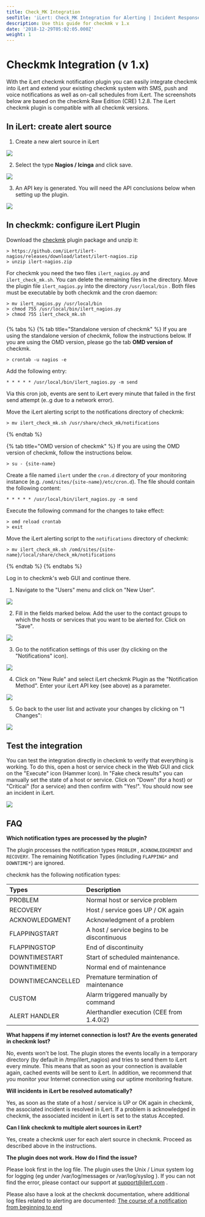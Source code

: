 ```yaml
---
title: Check_MK Integration
seoTitle: 'iLert: Check_MK Integration for Alerting | Incident Response | Uptime'
description: Use this guide for checkmk v 1.x
date: '2018-12-29T05:02:05.000Z'
weight: 1
---
```


# Checkmk Integration \(v 1.x\)

With the iLert checkmk notification plugin you can easily integrate checkmk into iLert and extend your existing checkmk system with SMS, push and voice notifications as well as on-call schedules from iLert. The screenshots below are based on the checkmk Raw Edition \(CRE\) 1.2.8. The iLert checkmk plugin is compatible with all checkmk versions.

## In iLert: create alert source <a id="create-alarm-source"></a>

1. Create a new alert source in iLert

![](../../.gitbook/assets/mk1.png)

2. Select the type **Nagios / Icinga** and click save.

![](../../.gitbook/assets/mk2.png)

3. An API key is generated. You will need the API conclusions below when setting up the plugin.

![](../../.gitbook/assets/mk3.png)

## In checkmk: configure iLert Plugin <a id="configure-ilert-plugin"></a>

Download the [checkmk](https://github.com/iLert/ilert-nagios) plugin package and unzip it:

```text
> https://github.com/iLert/ilert-nagios/releases/download/latest/ilert-nagios.zip
> unzip ilert-nagios.zip
```

For checkmk you need the two files `ilert_nagios.py` and `ilert_check_mk.sh`. You can delete the remaining files in the directory. Move the plugin file `ilert_nagios.py` into the directory `/usr/local/bin` . Both files must be executable by both checkmk and the cron daemon:

```text
> mv ilert_nagios.py /usr/local/bin
> chmod 755 /usr/local/bin/ilert_nagios.py
> chmod 755 ilert_check_mk.sh
```

### 

{% tabs %}
{% tab title="Standalone version of checkmk" %}
If you are using the standalone version of checkmk, follow the instructions below. If you are using the OMD version, please go the tab **OMD version of** checkmk.

```text
> crontab -u nagios -e
```

Add the following entry:

```text
* * * * * /usr/local/bin/ilert_nagios.py -m send
```

Via this cron job, events are sent to iLert every minute that failed in the first send attempt \(e..g due to a network error\).

Move the iLert alerting script to the notifications directory of checkmk:

```text
> mv ilert_check_mk.sh /usr/share/check_mk/notifications
```
{% endtab %}

{% tab title="OMD version of checkmk" %}
If you are using the OMD version of checkmk, follow the instructions below.

```text
> su - {site-name}
```

Create a file named `ilert` under the `cron.d` directory of your monitoring instance \(e.g. `/omd/sites/{site-name}/etc/cron.d`\). The file should contain the following content:

```text
* * * * * /usr/local/bin/ilert_nagios.py -m send
```

Execute the following command for the changes to take effect:

```text
> omd reload crontab 
> exit
```

Move the iLert alerting script to the `notifications` directory of checkmk:

```text
> mv ilert_check_mk.sh /omd/sites/{site-name}/local/share/check_mk/notifications
```
{% endtab %}
{% endtabs %}

Log in to checkmk's web GUI and continue there.

1. Navigate to the "Users" menu and click on "New User".

![](../../.gitbook/assets/mk4.jpg)

2. Fill in the fields marked below. Add the user to the contact groups to which the hosts or services that you want to be alerted for. Click on "Save".

![](../../.gitbook/assets/mk5.jpg)

3. Go to the notification settings of this user \(by clicking on the "Notifications" icon\).    

![](../../.gitbook/assets/mk6.jpg)

4. Click on "New Rule" and select iLert checkmk Plugin as the "Notification Method". Enter your iLert API key \(see above\) as a parameter.    

![](../../.gitbook/assets/mk7.jpg)

5. Go back to the user list and activate your changes by clicking on "1 Changes":    

![](../../.gitbook/assets/mk8.jpg)

## Test the integration <a id="test"></a>

You can test the integration directly in checkmk to verify that everything is working. To do this, open a host or service check in the Web GUI and click on the "Execute" icon \(Hammer Icon\). In "Fake check results" you can manually set the state of a host or service. Click on "Down" \(for a host\) or "Critical" \(for a service\) and then confirm with "Yes!". You should now see an incident in iLert.

![](../../.gitbook/assets/mk9.jpg)

## FAQ <a id="faq"></a>

**Which notification types are processed by the plugin?**

The plugin processes the notification types `PROBLEM` , `ACKNOWLEDGEMENT` and `RECOVERY`. The remaining Notification Types \(including `FLAPPING*` and `DOWNTIME*`\) are ignored.

checkmk has the following notification types:

| Types | Description |
| :--- | :--- |
| PROBLEM | Normal host or service problem |
| RECOVERY | Host / service goes UP / OK again |
| ACKNOWLEDGMENT | Acknowledgment of a problem |
| FLAPPINGSTART | A host / service begins to be discontinuous |
| FLAPPINGSTOP | End of discontinuity |
| DOWNTIMESTART | Start of scheduled maintenance. |
| DOWNTIMEEND | Normal end of maintenance |
| DOWNTIMECANCELLED | Premature termination of maintenance |
| CUSTOM | Alarm triggered manually by command |
| ALERT HANDLER | Alerthandler execution \(CEE from 1.4.0i2\) |

**What happens if my internet connection is lost? Are the events generated in checkmk lost?**

No, events won't be lost. The plugin stores the events locally in a temporary directory \(by default in /tmp/ilert\_nagios\) and tries to send them to iLert every minute. This means that as soon as your connection is available again, cached events will be sent to iLert. In addition, we recommend that you monitor your Internet connection using our uptime monitoring feature.

**Will incidents in iLert be resolved automatically?**

Yes, as soon as the state of a host / service is UP or OK again in checkmk, the associated incident is resolved in iLert. If a problem is acknowledged in checkmk, the associated incident in iLert is set to the status Accepted.

**Can I link checkmk to multiple alert sources in iLert?**

Yes, create a checkmk user for each alert source in checkmk. Proceed as described above in the instructions.

**The plugin does not work. How do I find the issue?**

Please look first in the log file. The plugin uses the Unix / Linux system log for logging \(eg under /var/log/messages or /var/log/syslog \). If you can not find the error, please contact our support at [support@ilert.com](mailto:support@ilert.com) .

Please also have a look at the checkmk documentation, where additional log files related to alerting are documented: [The course of a notification from beginning to end](https://checkmk.com/cms_notifications.html#The%20course%20of%20a%20notification%20from%20beginning%20to%20end)

